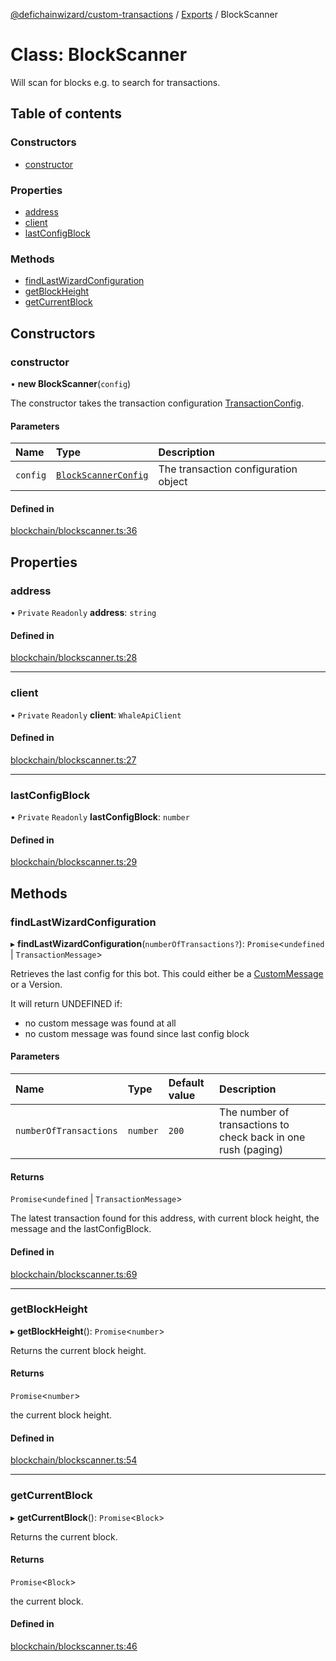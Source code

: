 [@defichainwizard/custom-transactions](../README.md) / [Exports](../modules.md) / BlockScanner

# Class: BlockScanner

Will scan for blocks e.g. to search for transactions.

## Table of contents

### Constructors

- [constructor](BlockScanner.md#constructor)

### Properties

- [address](BlockScanner.md#address)
- [client](BlockScanner.md#client)
- [lastConfigBlock](BlockScanner.md#lastconfigblock)

### Methods

- [findLastWizardConfiguration](BlockScanner.md#findlastwizardconfiguration)
- [getBlockHeight](BlockScanner.md#getblockheight)
- [getCurrentBlock](BlockScanner.md#getcurrentblock)

## Constructors

### constructor

• **new BlockScanner**(`config`)

The constructor takes the transaction configuration [TransactionConfig](../interfaces/TransactionConfig.md).

#### Parameters

| Name | Type | Description |
| :------ | :------ | :------ |
| `config` | [`BlockScannerConfig`](../interfaces/BlockScannerConfig.md) | The transaction configuration object |

#### Defined in

[blockchain/blockscanner.ts:36](https://github.com/DeFiChain-Wizard/custom-transcation-library/blob/a7a7501/src/blockchain/blockscanner.ts#L36)

## Properties

### address

• `Private` `Readonly` **address**: `string`

#### Defined in

[blockchain/blockscanner.ts:28](https://github.com/DeFiChain-Wizard/custom-transcation-library/blob/a7a7501/src/blockchain/blockscanner.ts#L28)

___

### client

• `Private` `Readonly` **client**: `WhaleApiClient`

#### Defined in

[blockchain/blockscanner.ts:27](https://github.com/DeFiChain-Wizard/custom-transcation-library/blob/a7a7501/src/blockchain/blockscanner.ts#L27)

___

### lastConfigBlock

• `Private` `Readonly` **lastConfigBlock**: `number`

#### Defined in

[blockchain/blockscanner.ts:29](https://github.com/DeFiChain-Wizard/custom-transcation-library/blob/a7a7501/src/blockchain/blockscanner.ts#L29)

## Methods

### findLastWizardConfiguration

▸ **findLastWizardConfiguration**(`numberOfTransactions?`): `Promise`<`undefined` \| `TransactionMessage`\>

Retrieves the last config for this bot. This could either be a [CustomMessage](../interfaces/CustomMessage.md) or a Version.

It will return UNDEFINED if:

- no custom message was found at all
- no custom message was found since last config block

#### Parameters

| Name | Type | Default value | Description |
| :------ | :------ | :------ | :------ |
| `numberOfTransactions` | `number` | `200` | The number of transactions to check back in one rush (paging) |

#### Returns

`Promise`<`undefined` \| `TransactionMessage`\>

The latest transaction found for this address, with current block height, the message and the lastConfigBlock.

#### Defined in

[blockchain/blockscanner.ts:69](https://github.com/DeFiChain-Wizard/custom-transcation-library/blob/a7a7501/src/blockchain/blockscanner.ts#L69)

___

### getBlockHeight

▸ **getBlockHeight**(): `Promise`<`number`\>

Returns the current block height.

#### Returns

`Promise`<`number`\>

the current block height.

#### Defined in

[blockchain/blockscanner.ts:54](https://github.com/DeFiChain-Wizard/custom-transcation-library/blob/a7a7501/src/blockchain/blockscanner.ts#L54)

___

### getCurrentBlock

▸ **getCurrentBlock**(): `Promise`<`Block`\>

Returns the current block.

#### Returns

`Promise`<`Block`\>

the current block.

#### Defined in

[blockchain/blockscanner.ts:46](https://github.com/DeFiChain-Wizard/custom-transcation-library/blob/a7a7501/src/blockchain/blockscanner.ts#L46)
